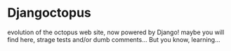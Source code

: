 # Djangoctopus
evolution of the octopus web site, now powered by Django! maybe you will find here, strage tests and/or dumb comments... But you know, learning...
